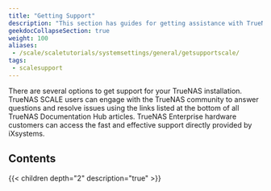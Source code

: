 ```yaml
---
title: "Getting Support"
description: "This section has guides for getting assistance with TrueNAS SCALE issues."
geekdocCollapseSection: true
weight: 100
aliases:
 - /scale/scaletutorials/systemsettings/general/getsupportscale/
tags:
 - scalesupport
---
```


There are several options to get support for your TrueNAS installation. 
TrueNAS SCALE users can engage with the TrueNAS community to answer questions and resolve issues using the links listed at the bottom of all TrueNAS Documentation Hub articles. 
TrueNAS Enterprise hardware customers can access the fast and effective support directly provided by iXsystems.

## Contents

{{< children depth="2" description="true" >}}
